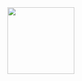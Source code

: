 
<div align="left">
  <img height="150em" src="https://github-readme-stats.vercel.app/api/top-langs/?username=RafaSoldatelli&layout=compact&langs_count=7&theme=dark"/>
    
</div>

